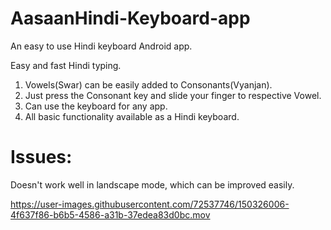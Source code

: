 # AasaanHindi-Keyboard-app
An easy to use Hindi keyboard Android app.

Easy and fast Hindi typing.
1. Vowels(Swar) can be easily added to Consonants(Vyanjan).
2. Just press the Consonant key and slide your finger to respective Vowel.
3. Can use the keyboard for any app.
4. All basic functionality available as a Hindi keyboard.

# Issues:
Doesn't work well in landscape mode, which can be improved easily.


https://user-images.githubusercontent.com/72537746/150326006-4f637f86-b6b5-4586-a31b-37edea83d0bc.mov

